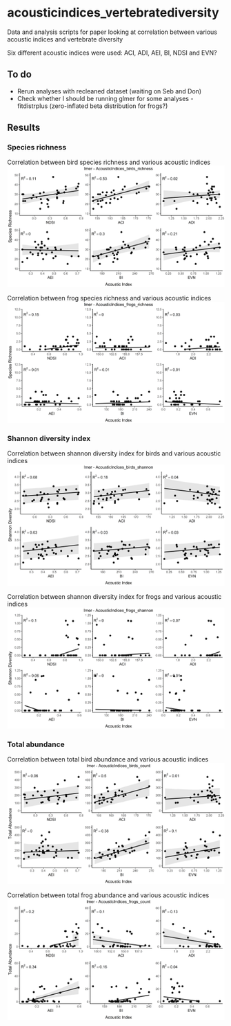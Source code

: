 
# acousticindices\_vertebratediversity

Data and analysis scripts for paper looking at correlation between
various acoustic indices and vertebrate diversity

Six different acoustic indices were used: ACI, ADI, AEI, BI, NDSI and
EVN?

## To do

  - Rerun analyses with recleaned dataset (waiting on Seb and Don)
  - Check whether I should be running glmer for some analyses -
    fitdistrplus (zero-inflated beta distribution for frogs?)

## Results

### Species richness

Correlation between bird species richness and various acoustic indices
![Alt text](outputs/figures/birds_richness.png)

Correlation between frog species richness and various acoustic indices
![Alt text](outputs/figures/frogs_richness.png)

### Shannon diversity index

Correlation between shannon diversity index for birds and various
acoustic indices ![Alt text](outputs/figures/birds_shannon.png)

Correlation between shannon diversity index for frogs and various
acoustic indices ![Alt text](outputs/figures/frogs_shannon.png)

### Total abundance

Correlation between total bird abundance and various acoustic indices
![Alt text](outputs/figures/birds_count.png)

Correlation between total frog abundance and various acoustic indices
![Alt text](outputs/figures/frogs_count.png)
